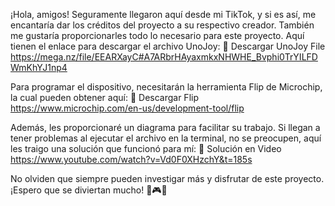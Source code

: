 ¡Hola, amigos! Seguramente llegaron aquí desde mi TikTok, y si es así, me encantaría dar los créditos del proyecto a su respectivo creador. También me gustaría proporcionarles todo lo necesario para este proyecto. Aquí tienen el enlace para descargar el archivo UnoJoy: 🔗 Descargar UnoJoy File
https://mega.nz/file/EEARXayC#A7ARbrHAyaxmkxNHWHE_Bvphi0TrYILFDWmKhYJ1np4

Para programar el dispositivo, necesitarán la herramienta Flip de Microchip, la cual pueden obtener aquí: 🔗 Descargar Flip
https://www.microchip.com/en-us/development-tool/flip

Además, les proporcionaré un diagrama para facilitar su trabajo. Si llegan a tener problemas al ejecutar el archivo en la terminal, no se preocupen, aquí les traigo una solución que funcionó para mí: 🔧 Solución en Video
https://www.youtube.com/watch?v=Vd0F0XHzchY&t=185s

No olviden que siempre pueden investigar más y disfrutar de este proyecto. ¡Espero que se diviertan mucho! 🚀🎮😃





